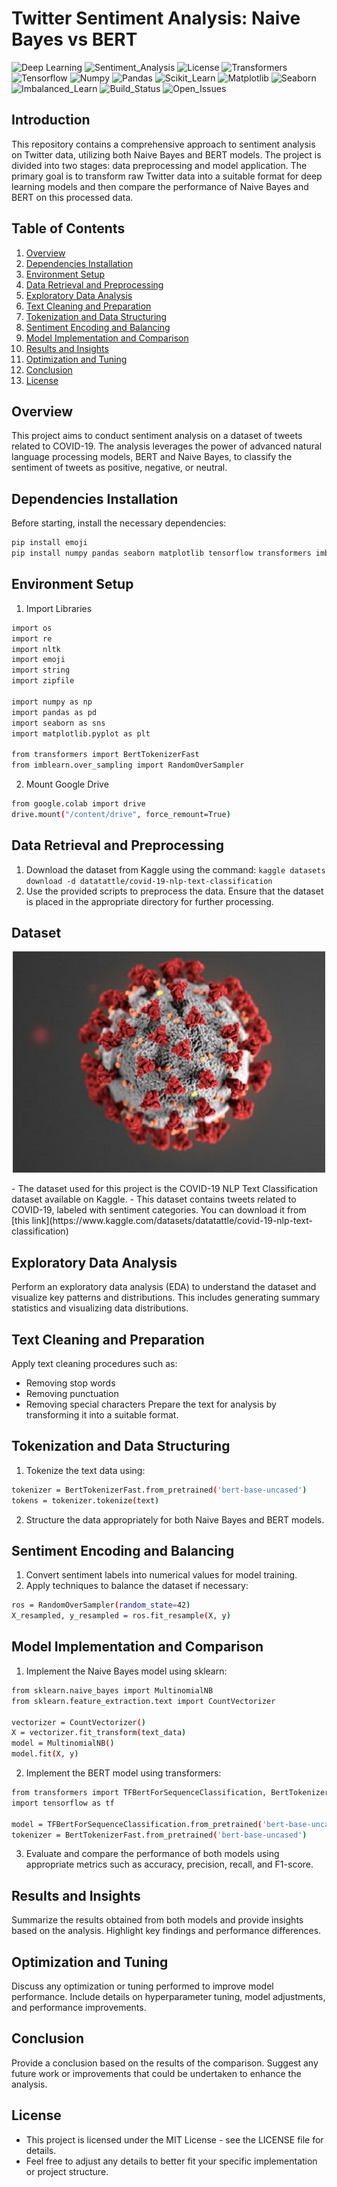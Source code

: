 # Twitter Sentiment Analysis: Naive Bayes vs BERT
![Deep Learning](https://img.shields.io/badge/Deep%20Learning-%20blue?style=plastic)
![Sentiment_Analysis](https://img.shields.io/badge/Sentiment%20Analysis-%20blue?style=plastic)
![License](https://img.shields.io/badge/license%20-%20MIT%20-%20darkblue?style=plastic)
![Transformers](https://img.shields.io/badge/Transformers-4.33.0-%20blue?style=plastic)
![Tensorflow](https://img.shields.io/badge/Tensorflow-2.13.0-%20blue?style=plastic)
![Numpy](https://img.shields.io/badge/Numpy-1.24.4-%20blue?style=plastic)
![Pandas](https://img.shields.io/badge/Pandas-2.0.3-%20blue?style=plastic)
![Scikit_Learn](https://img.shields.io/badge/Scikit_Learn-1.2.2-%20blue?style=plastic)
![Matplotlib](https://img.shields.io/badge/Matplotlib-3.7.2-%20blue?style=plastic)
![Seaborn](https://img.shields.io/badge/Seaborn-0.12.2-%20blue?style=plastic)
![Imbalanced_Learn](https://img.shields.io/badge/Imbalanced_Learn-0.10.1-%20blue?style=plastic)
![Build_Status](https://img.shields.io/badge/build-passing-brightgreen)
![Open_Issues](https://img.shields.io/badge/Issues%20-%200%20-%20orange?style=plastic)

## Introduction
This repository contains a comprehensive approach to sentiment analysis on Twitter data, utilizing both Naive Bayes and BERT models. The project is divided into two stages: data preprocessing and model application. The primary goal is to transform raw Twitter data into a suitable format for deep learning models and then compare the performance of Naive Bayes and BERT on this processed data.

## Table of Contents
1. [Overview](#overview)
2. [Dependencies Installation](#dependencies-installation)
3. [Environment Setup](#environment-setup)
4. [Data Retrieval and Preprocessing](#data-retrieval-and-preprocessing)
5. [Exploratory Data Analysis](#exploratory-data-analysis)
6. [Text Cleaning and Preparation](#text-cleaning-and-preparation)
7. [Tokenization and Data Structuring](#tokenization-and-data-structuring)
8. [Sentiment Encoding and Balancing](#sentiment-encoding-and-balancing)
9. [Model Implementation and Comparison](#model-implementation-and-comparison)
10. [Results and Insights](#results-and-insights)
11. [Optimization and Tuning](#optimization-and-tuning)
12. [Conclusion](#conclusion)
13. [License](#license)

## Overview
This project aims to conduct sentiment analysis on a dataset of tweets related to COVID-19. The analysis leverages the power of advanced natural language processing models, BERT and Naive Bayes, to classify the sentiment of tweets as positive, negative, or neutral.

## Dependencies Installation
Before starting, install the necessary dependencies:
```bash
pip install emoji
pip install numpy pandas seaborn matplotlib tensorflow transformers imblearn nltk
```

## Environment Setup
1. Import Libraries
```bash
import os
import re
import nltk
import emoji
import string
import zipfile

import numpy as np
import pandas as pd
import seaborn as sns
import matplotlib.pyplot as plt

from transformers import BertTokenizerFast
from imblearn.over_sampling import RandomOverSampler
```
2. Mount Google Drive
```bash
from google.colab import drive
drive.mount("/content/drive", force_remount=True)
```

## Data Retrieval and Preprocessing
1. Download the dataset from Kaggle using the command: ``` kaggle datasets download -d datatattle/covid-19-nlp-text-classification ```
2. Use the provided scripts to preprocess the data. Ensure that the dataset is placed in the appropriate directory for further processing.

## Dataset
<p align="center">
  <img src="Coronavirus.jpg" alt="Coronavirus" width="500"/>
</p>
- The dataset used for this project is the COVID-19 NLP Text Classification dataset available on Kaggle.
- This dataset contains tweets related to COVID-19, labeled with sentiment categories. You can download it from [this link](https://www.kaggle.com/datasets/datatattle/covid-19-nlp-text-classification)

## Exploratory Data Analysis
Perform an exploratory data analysis (EDA) to understand the dataset and visualize key patterns and distributions. This includes generating summary statistics and visualizing data distributions.

## Text Cleaning and Preparation
Apply text cleaning procedures such as:
- Removing stop words
- Removing punctuation
- Removing special characters
Prepare the text for analysis by transforming it into a suitable format.

## Tokenization and Data Structuring
1. Tokenize the text data using:
```bash
tokenizer = BertTokenizerFast.from_pretrained('bert-base-uncased')
tokens = tokenizer.tokenize(text)
```
2. Structure the data appropriately for both Naive Bayes and BERT models.

## Sentiment Encoding and Balancing
1. Convert sentiment labels into numerical values for model training.
2. Apply techniques to balance the dataset if necessary:
```bash
ros = RandomOverSampler(random_state=42)
X_resampled, y_resampled = ros.fit_resample(X, y)
```

## Model Implementation and Comparison
1. Implement the Naive Bayes model using sklearn:
```bash
from sklearn.naive_bayes import MultinomialNB
from sklearn.feature_extraction.text import CountVectorizer

vectorizer = CountVectorizer()
X = vectorizer.fit_transform(text_data)
model = MultinomialNB()
model.fit(X, y)
```
2. Implement the BERT model using transformers:
```bash
from transformers import TFBertForSequenceClassification, BertTokenizerFast
import tensorflow as tf

model = TFBertForSequenceClassification.from_pretrained('bert-base-uncased')
tokenizer = BertTokenizerFast.from_pretrained('bert-base-uncased')
```
3. Evaluate and compare the performance of both models using appropriate metrics such as accuracy, precision, recall, and F1-score.


## Results and Insights
Summarize the results obtained from both models and provide insights based on the analysis. Highlight key findings and performance differences.

## Optimization and Tuning
Discuss any optimization or tuning performed to improve model performance. Include details on hyperparameter tuning, model adjustments, and performance improvements.

## Conclusion
Provide a conclusion based on the results of the comparison. Suggest any future work or improvements that could be undertaken to enhance the analysis.

## License
- This project is licensed under the MIT License - see the LICENSE file for details.
- Feel free to adjust any details to better fit your specific implementation or project structure.

